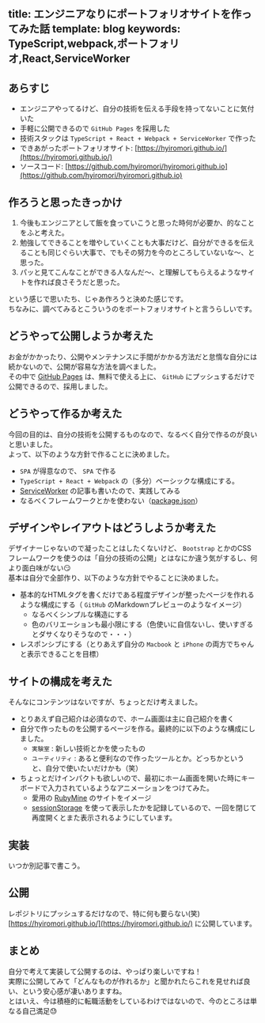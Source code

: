 title: エンジニアなりにポートフォリオサイトを作ってみた話
template: blog
keywords: TypeScript,webpack,ポートフォリオ,React,ServiceWorker
---

## あらすじ

- エンジニアやってるけど、自分の技術を伝える手段を持ってないことに気付いた
- 手軽に公開できるので `GitHub Pages` を採用した
- 技術スタックは `TypeScript + React + Webpack + ServiceWorker` で作った
- できあがったポートフォリオサイト: [https://hyiromori.github.io/](https://hyiromori.github.io/)
- ソースコード: [https://github.com/hyiromori/hyiromori.github.io](https://github.com/hyiromori/hyiromori.github.io)

## 作ろうと思ったきっかけ

1. 今後もエンジニアとして飯を食っていこうと思った時何が必要か、的なことをふと考えた。
1. 勉強してできることを増やしていくことも大事だけど、自分ができるを伝えることも同じぐらい大事で、でもその努力を今のところしていないな〜、と思った。
1. パッと見てこんなことができる人なんだ〜、と理解してもらえるようなサイトを作れば良さそうだと思った。

という感じで思いたち、じゃあ作ろうと決めた感じです。  
ちなみに、調べてみるとこういうのをポートフォリオサイトと言うらしいです。  

## どうやって公開しようか考えた

お金がかかったり、公開やメンテナンスに手間がかかる方法だと怠惰な自分には続かないので、公開が容易な方法を調べました。  
その中で [GitHub Pages](https://pages.github.com/) は、無料で使える上に、 `GitHub` にプッシュするだけで公開できるので、採用しました。  

## どうやって作るか考えた

今回の目的は、自分の技術を公開するものなので、なるべく自分で作るのが良いと思いました。  
よって、以下のような方針で作ることに決めました。  

- `SPA` が得意なので、 `SPA` で作る
- `TypeScript + React + Webpack` の（多分）ベーシックな構成にする。
- [ServiceWorker](https://qiita.com/hyiromori/items/7986a725541c97da878d) の記事も書いたので、実践してみる
- なるべくフレームワークとかを使わない（[package.json](https://github.com/hyiromori/hyiromori.github.io/blob/master/package.json)）

## デザインやレイアウトはどうしようか考えた

デザイナーじゃないので凝ったことはしたくないけど、 `Bootstrap` とかのCSSフレームワークを使うのは「自分の技術の公開」とはなにか違う気がするし、何より面白味がない😏  
基本は自分で全部作り、以下のような方針でやることに決めました。  

- 基本的なHTMLタグを書くだけである程度デザインが整ったページを作れるような構成にする（ `GitHub` のMarkdownプレビューのようなイメージ）
  - なるべくシンプルな構造にする
  - 色のバリエーションも最小限にする（色使いに自信ないし、使いすぎるとダサくなりそうなので・・・）
- レスポンシブにする（とりあえず自分の `Macbook` と `iPhone` の両方でちゃんと表示できることを目標）

## サイトの構成を考えた

そんなにコンテンツはないですが、ちょっとだけ考えました。  

- とりあえず自己紹介は必須なので、ホーム画面は主に自己紹介を書く
- 自分で作ったものを公開するページを作る。最終的に以下のような構成にしました。
  - `実験室` : 新しい技術とかを使ったもの
  - `ユーティリティ` : あると便利なので作ったツールとか。どっちかというと、自分で使いたいだけかも（笑）
- ちょっとだけインパクトも欲しいので、最初にホーム画面を開いた時にキーボードで入力されているようなアニメーションをつけてみた。
  - 愛用の [RubyMine](https://www.jetbrains.com/ruby/) のサイトをイメージ
  - [sessionStorage](https://developer.mozilla.org/ja/docs/Web/API/Window/sessionStorage) を使って表示したかを記録しているので、一回を閉じて再度開くとまた表示されるようにしています。

## 実装

いつか別記事で書こう。  

## 公開

レポジトリにプッシュするだけなので、特に何も要らない(笑)  
[https://hyiromori.github.io/](https://hyiromori.github.io/) に公開しています。  

## まとめ

自分で考えて実装して公開するのは、やっぱり楽しいですね！  
実際に公開してみて「どんなものが作れるか」と聞かれたらこれを見せれば良い、という安心感が凄いありますね。  
とはいえ、今は積極的に転職活動をしているわけではないので、今のところは単なる自己満足😓  

